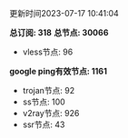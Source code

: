 更新时间2023-07-17 10:41:04

**总订阅: 318**
**总节点: 30066**
- vless节点: 96

**google ping有效节点: 1161**
- trojan节点: 92
- ss节点: 100
- v2ray节点: 926
- ssr节点: 43

